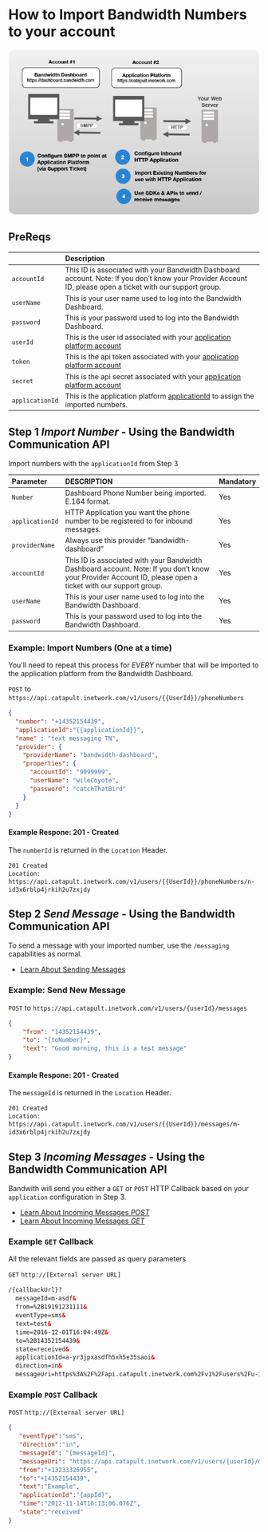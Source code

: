 # How to Import Bandwidth Numbers to your account

![Description Image](../images/how-to-import-numbers.png)

## PreReqs

|             | Description                                                                                                                                                 |
|:------------|:------------------------------------------------------------------------------------------------------------------------------------------------------------|
| `accountId` | This ID is associated with your Bandwidth Dashboard account. Note: If you don’t know your Provider Account ID, please open a ticket with our support group. |
| `userName`  | This is your user name used to log into the Bandwidth Dashboard.                                                                                            |
| `password`  | This is your password used to log into the Bandwidth Dashboard.                                                                                             |
| `userId`    | This is the user id associated with your [application platform account](../security.md)                                                                     |
| `token`     | This is the api token associated with your [application platform account](../security.md)                                                                   |
| `secret`    | This is the api secret associated with your [application platform account](../security.md)                                                                  |
| `applicationId` | This is the application platform [applicationId](incomingCallandMessaging.md) to assign the imported numbers. |

## Step 1 *Import Number* - Using the Bandwidth Communication API

Import numbers with the `applicationId` from Step 3

| Parameter       | DESCRIPTION                                                                                                                                                 | Mandatory |
|:----------------|:------------------------------------------------------------------------------------------------------------------------------------------------------------|:----------|
| `Number`        | Dashboard Phone Number being imported. E.164 format.                                                                                                        | Yes       |
| `applicationId` | HTTP Application you want the phone number to be registered to for inbound messages.                                                                        | Yes       |
| `providerName`  | Always use this provider “bandwidth-dashboard”                                                                                                              | Yes       |
| `accountId`     | This ID is associated with your Bandwidth Dashboard account. Note: If you don’t know your Provider Account ID, please open a ticket with our support group. | Yes       |
| `userName`      | This is your user name used to log into the Bandwidth Dashboard.                                                                                            | Yes       |
| `password`      | This is your password used to log into the Bandwidth Dashboard.                                                                                             | Yes       |

### Example: Import Numbers (One at a time)

You'll need to repeat this process for _EVERY_ number that will be imported to the application platform from the Bandwidth Dashboard.

<code class="post">POST</code> to `https://api.catapult.inetwork.com/v1/users/{{UserId}}/phoneNumbers`

```json
{
  "number": "+14352154439",
  "applicationId":"{{applicationId}}",
  "name" : "text messaging TN",
  "provider": {
    "providerName": "bandwidth-dashboard",
    "properties": {
      "accountId": "9999999",
      "userName": "wileCoyote",
      "password": "catchThatBird"
    }
  }
}
```

#### Example Respone: 201 - Created

The `numberId` is returned in the `Location` Header.

```
201 Created
Location:
https://api.catapult.inetwork.com/v1/users/{{UserId}}/phoneNumbers/n-id3x6rblp4jrkih2u7zxjdy
```

## Step 2 *Send Message* - Using the Bandwidth Communication API

To send a message with your imported number, use the `/messaging` capabilities as normal.

* [Learn About Sending Messages](http://dev.bandwidth.com/ap-docs/methods/messages/messages.html)

### Example: Send New Message

<code class="post">POST</code> to `https://api.catapult.inetwork.com/v1/users/{userId}/messages`

```json
{
    "from": "14352154439",
    "to": "{toNumber}",
    "text": "Good morning, this is a test message"
}
```

#### Example Respone: 201 - Created

The `messageId` is returned in the `Location` Header.

```
201 Created
Location:
https://api.catapult.inetwork.com/v1/users/{{UserId}}/messages/m-id3x6rblp4jrkih2u7zxjdy
```

## Step 3 *Incoming Messages* - Using the Bandwidth Communication API

Bandwith will send you either a <code class="get">GET</code> or <code class="post">POST</code> HTTP Callback based on your `application` configuration in Step 3.

* [Learn About Incoming Messages *POST*](http://dev.bandwidth.com/ap-docs/apiCallbacks/messagingEvents.html)
* [Learn About Incoming Messages *GET*](http://dev.bandwidth.com/ap-docs/bxml/callBacks/incomingSMS.html)


### Example `GET` Callback

All the relevant fields are passed as query parameters

<code class="get">GET</code> `http://[External server URL]`

```html
/{callbackUrl}?
  messageId=m-asdf&
  from=%2B19191231111&
  eventType=sms&
  text=test&
  time=2016-12-01T16:04:49Z&
  to=%2B14352154439&
  state=received&
  applicationId=a-yr3jpxasdfh5xh5e35saoi&
  direction=in&
  messageUri=https%3A%2F%2Fapi.catapult.inetwork.com%2Fv1%2Fusers%2Fu-123%2Fmessages%2Fm-asdf
```

### Example `POST` Callback

<code class="post">POST</code> `http://[External server URL]`

```json
{
   "eventType":"sms",
   "direction":"in",
   "messageId": "{messageId}",
   "messageUri": "https://api.catapult.inetwork.com/v1/users/{userId}/messages/{messageId}",
   "from":"+13233326955",
   "to":"+14352154439",
   "text":"Example",
   "applicationId":"{appId}",
   "time":"2012-11-14T16:13:06.076Z",
   "state":"received"
}
```
